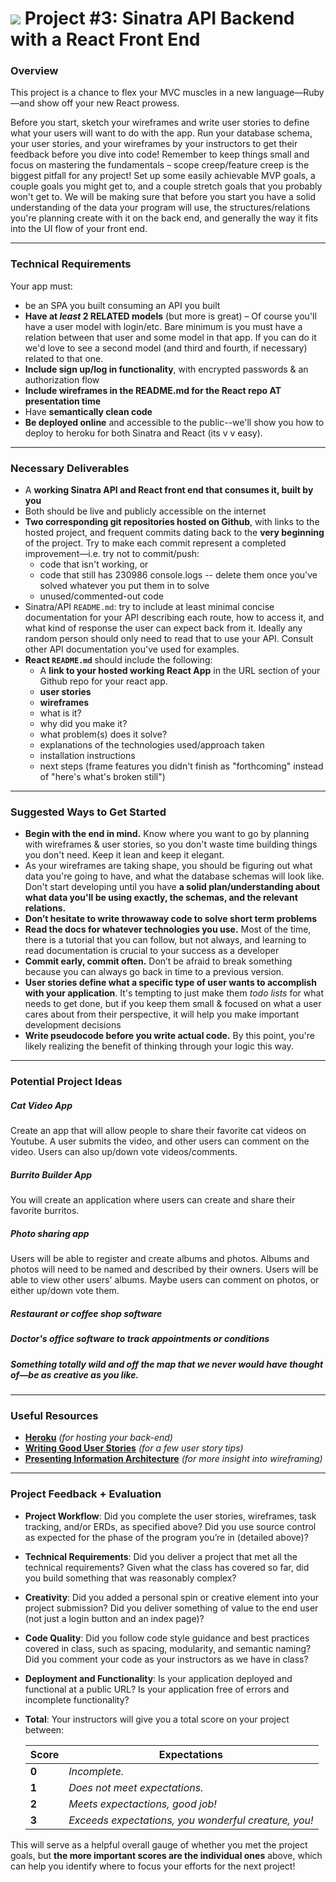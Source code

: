# ![](https://ga-dash.s3.amazonaws.com/production/assets/logo-9f88ae6c9c3871690e33280fcf557f33.png) Project #3: Sinatra API Backend with a React Front End

### Overview

This project is a chance to flex your MVC muscles in a new language—Ruby—and show off your new React prowess.

Before you start, sketch your wireframes and write user stories to define what your users will want to do with the app. Run your database schema, your user stories, and your wireframes by your instructors to get their feedback before you dive into code! Remember to keep things small and focus on mastering the fundamentals – scope creep/feature creep is the biggest pitfall for any project! Set up some easily achievable MVP goals, a couple goals you might get to, and a couple stretch goals that you probably won't get to. We will be making sure that before you start you have a solid understanding of the data your program will use, the structures/relations you're planning create with it on the back end, and generally the way it fits into the UI flow of your front end.

---

### Technical Requirements

Your app must:

* be an SPA you built consuming an API you built
* **Have at _least_ 2 RELATED models** (but more is great) – Of course you'll have a user model with login/etc. Bare minimum is you must have a relation between that user and some model in that app. If you can do it we'd love to see a second model (and third and fourth, if necessary) related to that one.
* **Include sign up/log in functionality**, with encrypted passwords & an authorization flow
* **Include wireframes in the README.md for the React repo AT presentation time** 
* Have **semantically clean code**
* **Be deployed online** and accessible to the public--we'll show you how to deploy to heroku for both Sinatra and React (its v v easy).

---

### Necessary Deliverables

* A **working Sinatra API and React front end that consumes it, built by you**
* Both should be live and publicly accessible on the internet
* **Two corresponding git repositories hosted on Github**, with links to the hosted project, and frequent commits dating back to the **very beginning** of the project. Try to make each commit represent a completed improvement—i.e. try not to commit/push: 
  * code that isn't working, or
  * code that still has 230986 console.logs -- delete them once you've solved whatever you put them in to solve
  * unused/commented-out code 
* Sinatra/API `README.md`: try to include at least minimal concise documentation for your API describing each route, how to access it, and what kind of response the user can expect back from it. Ideally any random person should only need to read that to use your API. Consult other API documentation you've used for examples.
* **React ``README.md``** should include the following:
  * A **link to your hosted working React App** in the URL section of your Github repo for your react app.
  * **user stories**
  * **wireframes**
  * what is it?
  * why did you make it?
  * what problem(s) does it solve?
  * explanations of the technologies used/approach taken
  * installation instructions 
  * next steps (frame features you didn't finish as "forthcoming" instead of "here's what's broken still")


---

### Suggested Ways to Get Started

* **Begin with the end in mind.** Know where you want to go by planning with wireframes & user stories, so you don't waste time building things you don't need. Keep it lean and keep it elegant.
* As your wireframes are taking shape, you should be figuring out what data you're going to have, and what the database schemas will look like.  Don't start developing until you have **a solid plan/understanding about what data you'll be using exactly, the schemas, and the relevant relations.**
* **Don’t hesitate to write throwaway code to solve short term problems**
* **Read the docs for whatever technologies you use.** Most of the time, there is a tutorial that you can follow, but not always, and learning to read documentation is crucial to your success as a developer
* **Commit early, commit often.** Don’t be afraid to break something because you can always go back in time to a previous version.
* **User stories define what a specific type of user wants to accomplish with your application**. It's tempting to just make them _todo lists_ for what needs to get done, but if you keep them small & focused on what a user cares about from their perspective, it will help you make important development decisions
* **Write pseudocode before you write actual code.** By this point, you're likely realizing the benefit of thinking through your logic this way.

---

### Potential Project Ideas

##### Cat Video App
Create an app that will allow people to share their favorite cat videos on Youtube. A user submits the video, and other users can comment on the video. Users can also up/down vote videos/comments.

##### Burrito Builder App
You will create an application where users can create and share their favorite burritos.

##### Photo sharing app
Users will be able to register and create albums and photos. Albums and photos will need to be named and described by their owners. Users will be able to view other users' albums. Maybe users can comment on photos, or either up/down vote them.

##### Restaurant or coffee shop software

##### Doctor's office software to track appointments or conditions

##### Something totally wild and off the map that we never would have thought of—be as creative as you like.

---

### Useful Resources

* **[Heroku](http://www.heroku.com)** _(for hosting your back-end)_
* **[Writing Good User Stories](http://www.mariaemerson.com/user-stories/)** _(for a few user story tips)_
* **[Presenting Information Architecture](http://webstyleguide.com/wsg3/3-information-architecture/4-presenting-information.html)** _(for more insight into wireframing)_

---

### Project Feedback + Evaluation

* __Project Workflow__: Did you complete the user stories, wireframes, task tracking, and/or ERDs, as specified above? Did you use source control as expected for the phase of the program you’re in (detailed above)?

* __Technical Requirements__: Did you deliver a project that met all the technical requirements? Given what the class has covered so far, did you build something that was reasonably complex?

* __Creativity__: Did you added a personal spin or creative element into your project submission? Did you deliver something of value to the end user (not just a login button and an index page)?

* __Code Quality__: Did you follow code style guidance and best practices covered in class, such as spacing, modularity, and semantic naming? Did you comment your code as your instructors as we have in class?

* __Deployment and Functionality__: Is your application deployed and functional at a public URL? Is your application free of errors and incomplete functionality?

* __Total__: Your instructors will give you a total score on your project between:

    Score | Expectations
    ----- | ------------
    **0** | _Incomplete._
    **1** | _Does not meet expectations._
    **2** | _Meets expectactions, good job!_
    **3** | _Exceeds expectations, you wonderful creature, you!_

 This will serve as a helpful overall gauge of whether you met the project goals, but __the more important scores are the individual ones__ above, which can help you identify where to focus your efforts for the next project!
